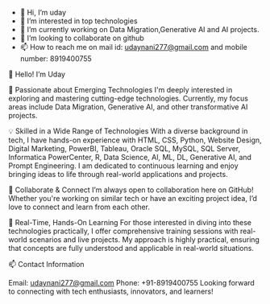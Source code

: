 - 👋 Hi, I’m uday
- 👀 I’m interested in top technologies
- 🌱 I’m currently working on  Data Migration,Generative AI and AI projects.
- 💞️ I’m looking to collaborate on github
- 📫 How to reach me on mail id: udaynani277@gmail.com  and mobile number: 8919400755

👋 Hello! I’m Uday

🚀 Passionate about Emerging Technologies
I'm deeply interested in exploring and mastering cutting-edge technologies. Currently, my focus areas include Data Migration, Generative AI, and other transformative AI projects.

💡 Skilled in a Wide Range of Technologies
With a diverse background in tech, I have hands-on experience with HTML, CSS, Python, Website Design, Digital Marketing, PowerBI, Tableau, Oracle SQL, MySQL, SQL Server, Informatica PowerCenter, R, Data Science, AI, ML, DL, Generative AI, and Prompt Engineering. I am dedicated to continuous learning and enjoy bringing ideas to life through real-world applications and projects.

💬 Collaborate & Connect
I’m always open to collaboration here on GitHub! Whether you're working on similar tech or have an exciting project idea, I’d love to connect and learn from each other.

💼 Real-Time, Hands-On Learning
For those interested in diving into these technologies practically, I offer comprehensive training sessions with real-world scenarios and live projects. My approach is highly practical, ensuring that concepts are fully understood and applicable in real-world situations.

📫 Contact Information

Email: udaynani277@gmail.com
Phone: +91-8919400755
Looking forward to connecting with tech enthusiasts, innovators, and learners!
